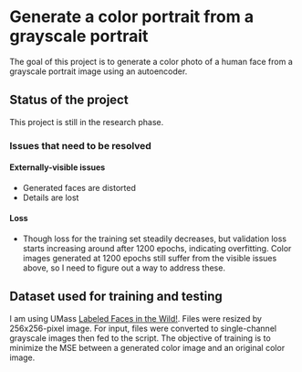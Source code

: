 # Generate a color portrait from a grayscale portrait
The goal of this project is to generate a color photo of a human face from a grayscale portrait image using an autoencoder.

## Status of the project
This project is still in the research phase.

### Issues that need to be resolved
#### Externally-visible issues
- Generated faces are distorted
- Details are lost
#### Loss
- Though loss for the training set steadily decreases, but validation loss starts increasing around after 1200 epochs, indicating overfitting.  Color images generated at 1200 epochs still suffer from the visible issues above, so I need to figure out a way to address these.  

## Dataset used for training and testing
I am using UMass [Labeled Faces in the Wild!](http://vis-www.cs.umass.edu/lfw/).  Files were resized by 256x256-pixel image.  For input, files were converted to single-channel grayscale images then fed to the script.  The objective of training is to minimize the MSE between a generated color image and an original color image.
